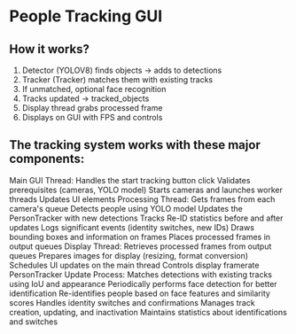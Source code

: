 # People Tracking GUI

## How it works?
1.	Detector (YOLOV8) finds objects → adds to detections
2.	Tracker (Tracker) matches them with existing tracks
3.	If unmatched, optional face recognition
4.	Tracks updated → tracked_objects
5.	Display thread grabs processed frame
6.	Displays on GUI with FPS and controls


## The tracking system works with these major components:
Main GUI Thread:
    Handles the start tracking button click
    Validates prerequisites (cameras, YOLO model)
    Starts cameras and launches worker threads
    Updates UI elements
Processing Thread:
    Gets frames from each camera's queue
    Detects people using YOLO model
    Updates the PersonTracker with new detections
    Tracks Re-ID statistics before and after updates
    Logs significant events (identity switches, new IDs)
    Draws bounding boxes and information on frames
    Places processed frames in output queues
Display Thread:
    Retrieves processed frames from output queues
    Prepares images for display (resizing, format conversion)
    Schedules UI updates on the main thread
    Controls display framerate
PersonTracker Update Process:
    Matches detections with existing tracks using IoU and appearance
    Periodically performs face detection for better identification
    Re-identifies people based on face features and similarity scores
    Handles identity switches and confirmations
    Manages track creation, updating, and inactivation
    Maintains statistics about identifications and switches
